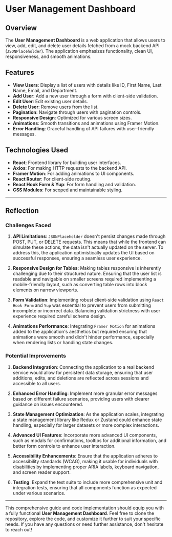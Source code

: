 # User Management Dashboard

## Overview

The **User Management Dashboard** is a web application that allows users to view, add, edit, and delete user details fetched from a mock backend API (`JSONPlaceholder`). The application emphasizes functionality, clean UI, responsiveness, and smooth animations.

## Features

- **View Users**: Display a list of users with details like ID, First Name, Last Name, Email, and Department.
- **Add User**: Add a new user through a form with client-side validation.
- **Edit User**: Edit existing user details.
- **Delete User**: Remove users from the list.
- **Pagination**: Navigate through users with pagination controls.
- **Responsive Design**: Optimized for various screen sizes.
- **Animations**: Smooth transitions and animations using Framer Motion.
- **Error Handling**: Graceful handling of API failures with user-friendly messages.

## Technologies Used

- **React**: Frontend library for building user interfaces.
- **Axios**: For making HTTP requests to the backend API.
- **Framer Motion**: For adding animations to UI components.
- **React Router**: For client-side routing.
- **React Hook Form & Yup**: For form handling and validation.
- **CSS Modules**: For scoped and maintainable styling.

---

## Reflection

### Challenges Faced

1. **API Limitations**: `JSONPlaceholder` doesn't persist changes made through POST, PUT, or DELETE requests. This means that while the frontend can simulate these actions, the data isn't actually updated on the server. To address this, the application optimistically updates the UI based on successful responses, ensuring a seamless user experience.

2. **Responsive Design for Tables**: Making tables responsive is inherently challenging due to their structured nature. Ensuring that the user list is readable and navigable on smaller screens required implementing a mobile-friendly layout, such as converting table rows into block elements on narrow viewports.

3. **Form Validation**: Implementing robust client-side validation using `React Hook Form` and `Yup` was essential to prevent users from submitting incomplete or incorrect data. Balancing validation strictness with user experience required careful schema design.

4. **Animations Performance**: Integrating `Framer Motion` for animations added to the application's aesthetics but required ensuring that animations were smooth and didn't hinder performance, especially when rendering lists or handling state changes.

### Potential Improvements

1. **Backend Integration**: Connecting the application to a real backend service would allow for persistent data storage, ensuring that user additions, edits, and deletions are reflected across sessions and accessible to all users.

2. **Enhanced Error Handling**: Implement more granular error messages based on different failure scenarios, providing users with clearer guidance on issues encountered.

3. **State Management Optimization**: As the application scales, integrating a state management library like Redux or Zustand could enhance state handling, especially for larger datasets or more complex interactions.

4. **Advanced UI Features**: Incorporate more advanced UI components, such as modals for confirmations, tooltips for additional information, and better form controls to enhance user interaction.

5. **Accessibility Enhancements**: Ensure that the application adheres to accessibility standards (WCAG), making it usable for individuals with disabilities by implementing proper ARIA labels, keyboard navigation, and screen reader support.

6. **Testing**: Expand the test suite to include more comprehensive unit and integration tests, ensuring that all components function as expected under various scenarios.

---

This comprehensive guide and code implementation should equip you with a fully functional **User Management Dashboard**. Feel free to clone the repository, explore the code, and customize it further to suit your specific needs. If you have any questions or need further assistance, don't hesitate to reach out!

